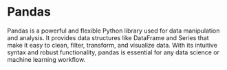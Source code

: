 # Pandas
Pandas is a powerful and flexible Python library used for data manipulation and analysis. It provides data structures like DataFrame and Series that make it easy to clean, filter, transform, and visualize data. With its intuitive syntax and robust functionality, pandas is essential for any data science or machine learning workflow.
